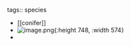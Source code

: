 tags:: species

- [[conifer]]
- ![image.png](https://peach-geographical-bat-397.mypinata.cloud/ipfs/QmUJZWNgnqzHwhcF6oRPmDVpPafoTQ5yY7R4XB581CFXtU){:height 748, :width 574}
-